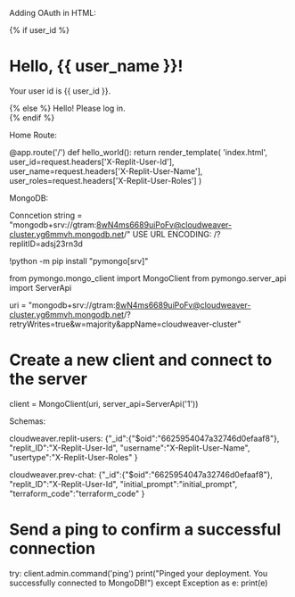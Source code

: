 Adding OAuth in HTML:

<body>
  {% if user_id %}
  <h1>Hello, {{ user_name }}!</h1>
  <p>Your user id is {{ user_id }}.</p>
  {% else %} Hello! Please log in.
  <div>
    <script
      authed="location.reload()"
      src="https://auth.util.repl.co/script.js"
    ></script>
  </div>
  {% endif %}
</body>


Home Route:

@app.route('/')
def hello_world():
    return render_template(
        'index.html',
        user_id=request.headers['X-Replit-User-Id'],
        user_name=request.headers['X-Replit-User-Name'],
        user_roles=request.headers['X-Replit-User-Roles']
    )

MongoDB:

Conncetion string = "mongodb+srv://gtram:8wN4ms6689uiPoFv@cloudweaver-cluster.yg6mmvh.mongodb.net/"
USE URL ENCODING: /?replitID=adsj23rn3d


!python -m pip install "pymongo[srv]"

from pymongo.mongo_client import MongoClient
from pymongo.server_api import ServerApi

uri = "mongodb+srv://gtram:8wN4ms6689uiPoFv@cloudweaver-cluster.yg6mmvh.mongodb.net/?retryWrites=true&w=majority&appName=cloudweaver-cluster"

# Create a new client and connect to the server
client = MongoClient(uri, server_api=ServerApi('1'))

Schemas:

cloudweaver.replit-users:
{"_id":{"$oid":"6625954047a32746d0efaaf8"},
"replit_ID":"X-Replit-User-Id",
"username":"X-Replit-User-Name",
"usertype":"X-Replit-User-Roles"
}

cloudweaver.prev-chat:
{"_id":{"$oid":"6625954047a32746d0efaaf8"},
"replit_ID":"X-Replit-User-Id",
"initial_prompt":"initial_prompt",
"terraform_code":"terraform_code"
}


# Send a ping to confirm a successful connection
try:
    client.admin.command('ping')
    print("Pinged your deployment. You successfully connected to MongoDB!")
except Exception as e:
    print(e)
